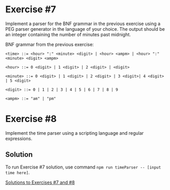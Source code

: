 # Exercise #7

Implement a parser for the BNF grammar in the previous exercise using a PEG parser generator in the language of 
your choice. The output should be an integer containing the number of minutes past midnight.

BNF grammar from the previous exercise:

```
<time> ::= <hour> ":" <minute> <digit> | <hour> <ampm> | <hour> ":" <minute> <digit> <ampm>

<hour> ::= 0 <digit> | 1 <digit> | 2 <digit> | <digit>

<minute> ::= 0 <digit> | 1 <digit> | 2 <digit> | 3 <digit>| 4 <digit> | 5 <digit>

<digit> ::= 0 | 1 | 2 | 3 | 4 | 5 | 6 | 7 | 8 | 9

<ampm> ::= "am" | "pm"
```

# Exercise #8

Implement the time parser using a scripting language and regular expressions.

## Solution

To run Exercise #7 solution, use command `npm run timeParser -- [input time here]`.

[Solutions to Exercises #7 and #8](https://github.com/AnneH20/Notes/blob/main/src/main/code/parser)
